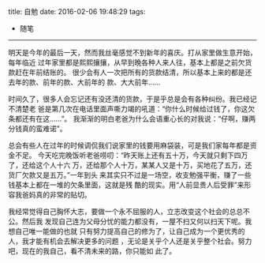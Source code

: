 title: 自勉
date: 2016-02-06 19:48:29
tags:
 - 随笔
---

明天是今年的最后一天，然而我丝毫感觉不到新年的喜庆。打从家里做生意开始，每年临近
过年家里都是熙熙攘攘，从早到晚各种人来人往，基本上都是之前欠货款赶在年前结账的。
很少会有人一次把所有的货款结清，所以基本上来的都是还去年的款、前年的款、大前年的
款、大大前年……

时间久了，很多人会忘记还有没还清的货款，于是乎总是会有各种纠纷。我已经记不清楚老
爸是第几次在电话里面声嘶力竭的吼道：“你什么时候给过钱了，你这欠条都还有在这……”。
我渐渐的明白老爸为什么会语重心长的对我说：“仔啊，赚两分钱真的蛮难诺”。

总会有些人在过年的时候调侃我们说家里的钱要用麻袋装，可是我们家每年都是资金不足。
今天吃完晚饭听老爸唠叨：“昨天账上还有五十万，今天就只剩下四万了，还给这个人十六
万，还给那个人十万，某某人又是十万，买地花了五万，还货厂欠款又是五万。”一年到头
来其实只不过是一场空，收支勉强平衡，赚了一些钱基本上都在一堆的欠条里面，这就是残
酷的现实。用“人前显贵人后受罪”来形容我爸妈真的非常的贴切。

我经常觉得自己胸怀大志，要做一个永不屈服的人，立志改变这个社会的总总不公。然后我
发现自己连为父母分忧的能力都没有，一屋不扫又何以扫天下呢。我想自己唯一能做的也就
只有努力提高自己的修为了，让自己成为一个更优秀的人，我才能有机会去解决更多的问题
，无论是关乎个人还是关乎整个社会。努力吧，现在的我自己，看不清未来的路，你只能如
此了。

